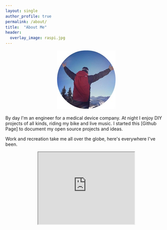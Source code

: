 ```yaml
---
layout: single
author_profile: true
permalink: /about/
title:  "About Me"
header:
  overlay_image: raspi.jpg
---
```

<center><img src="/images/Alps_Profile_R.jpg"></center>
<br>
By day I'm an engineer for a medical device company. At night I enjoy DIY projects of all kinds, riding my bike and live music. I started this [Github Page] to document my open source projects and ideas.

Work and recreation take me all over the globe, here's everywhere I've been.
<center>
<iframe src="https://www.google.com/maps/d/embed?mid=1sncJb5NJddWLFz8VvcUlm0X0R5U" width="300" height="225">
</iframe></center>

[Github Page]: https://pages.github.com/
